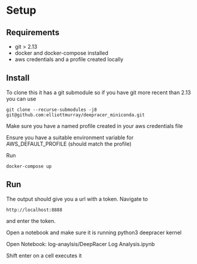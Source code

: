 # Setup

## Requirements
* git > 2.13
* docker and docker-compose installed
* aws credentials and a profile created locally 

## Install
To clone this it has a git submodule so if you have git more recent than 2.13 you can use

```
git clone --recurse-submodules -j8 git@github.com:elliottmurray/deepracer_miniconda.git 
```

Make sure you have a named profile created in your aws credentials file

Ensure you have a suitable environment variable for AWS_DEFAULT_PROFILE (should match the profile)

Run
```
docker-compose up
```

## Run
The output should give you a url with a token. Navigate to
```
http://localhost:8888
```
and enter the token.

Open a notebook and make sure it is running python3 deepracer kernel

Open Notebook:
log-anaylsis/DeepRacer Log Analysis.ipynb

Shift enter on a cell executes it

